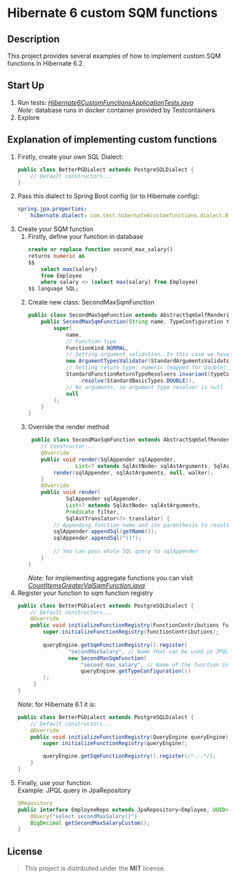 # Hibernate 6 custom SQM functions

## Description

This project provides several examples of how to implement custom SQM functions in Hibernate 6.2.

## Start Up

1. Run tests:
   *[Hibernate6CustomFunctionsApplicationTests.java](/src/test/java/com/test/hibernate6customfunctions/Hibernate6CustomFunctionsApplicationTests.java)*  
   *Note*: database runs in docker container provided by Testcontainers
2. Explore

## Explanation of implementing custom functions

1. Firstly, create your own SQL Dialect:
    ```java
    public class BetterPGDialect extends PostgreSQLDialect {
        // Default constructors...
    }
    ```
2. Pass this dialect to Spring Boot config (or to Hibernate config):
    ```yaml
    spring.jpa.properties:
        hibernate.dialect: com.test.hibernate6customfunctions.dialect.BetterPGDialect
    ```
3. Create your SQM function
    1. Firstly, define your function in database
       ```sql
       create or replace function second_max_salary() 
       returns numeric as 
       $$
           select max(salary) 
           from Employee 
           where salary <> (select max(salary) from Employee) 
       $$ language SQL;
       ```
    2. Create new class: SecondMaxSqmFunction
       ```java
       public class SecondMaxSqmFunction extends AbstractSqmSelfRenderingFunctionDescriptor {
           public SecondMaxSqmFunction(String name, TypeConfiguration typeConfiguration) {
               super(
                   name,
                   // Function type
                   FunctionKind.NORMAL,
                   // Setting argument validation. In this case we have no input args
                   new ArgumentTypesValidator(StandardArgumentsValidators.NO_ARGS),
                   // Setting return type: numeric (mapped for Double)
                   StandardFunctionReturnTypeResolvers.invariant(typeConfiguration.getBasicTypeRegistry()
                       .resolve(StandardBasicTypes.DOUBLE)),
                   // No arguments, so argument type resolver is null 
                   null
               );
           }
       }
       ```
    3. Override the render method
        ```java
         public class SecondMaxSqmFunction extends AbstractSqmSelfRenderingFunctionDescriptor {
            // Constructor...
            @Override
            public void render(SqlAppender sqlAppender, 
                       List<? extends SqlAstNode> sqlAstArguments, SqlAstTranslator<?> walker) {
                render(sqlAppender, sqlAstArguments, null, walker);
            }
            @Override
            public void render(
                    SqlAppender sqlAppender,
                    List<? extends SqlAstNode> sqlAstArguments,
                    Predicate filter,
                    SqlAstTranslator<?> translator) {
                // Appending function name and its parenthesis to result SQL query
                sqlAppender.appendSql(getName());
                sqlAppender.appendSql("()");
				
                // You can pass whole SQL query to sqlAppender
            }
        }
        ```
       *Note*: for implementing aggregate functions you can
       visit
       *[CountItemsGreaterValSqmFunction.java](src/main/java/com/test/hibernate6customfunctions/fuctions/CountItemsGreaterValSqmFunction.java)*
4. Register your function to sqm function registry
    ```java
    public class BetterPGDialect extends PostgreSQLDialect {
        // Default constructors...
        @Override
        public void initializeFunctionRegistry(FunctionContributions functionContributions) {
            super.initializeFunctionRegistry(functionContributions);
            
            queryEngine.getSqmFunctionRegistry().register(
                    "secondMaxSalary", // Name that can be used in JPQL queries
                    new SecondMaxSqmFunction(
                        "second_max_salary", // Name of the function in the database
                        queryEngine.getTypeConfiguration())
            );
         }
    }
    ```
    *Note*: for Hibernate 6.1 it is:
    ```java
    public class BetterPGDialect extends PostgreSQLDialect {
        // Default constructors...
        @Override
        public void initializeFunctionRegistry(QueryEngine queryEngine) {
            super.initializeFunctionRegistry(queryEngine);

            queryEngine.getSqmFunctionRegistry().register(/*...*/);
        }
    }
    ```
5. Finally, use your function.  
   Example: JPQL query in JpaRepository
   ```java
   @Repository
   public interface EmployeeRepo extends JpaRepository<Employee, UUID> {
	   @Query("select secondMaxSalary()")
	   BigDecimal getSecondMaxSalaryCustom();
   }
   ```

## License

> This project is distributed under the **MIT** license.
